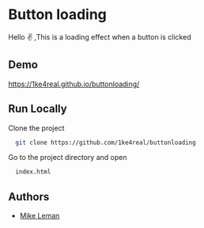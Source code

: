 
# Button loading

Hello :v: ,This is a loading effect when a button is clicked


## Demo

https://1ke4real.github.io/buttonloading/


## Run Locally

Clone the project

```bash
  git clone https://github.com/1ke4real/buttonloading
```

Go to the project directory and open

```bash
  index.html
```



## Authors

- [Mike Leman](https://github.com/1ke4real)

